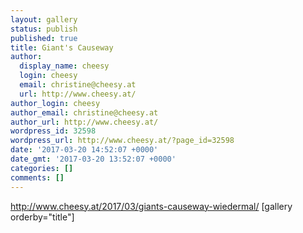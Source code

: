 ```yaml
---
layout: gallery
status: publish
published: true
title: Giant's Causeway
author:
  display_name: cheesy
  login: cheesy
  email: christine@cheesy.at
  url: http://www.cheesy.at/
author_login: cheesy
author_email: christine@cheesy.at
author_url: http://www.cheesy.at/
wordpress_id: 32598
wordpress_url: http://www.cheesy.at/?page_id=32598
date: '2017-03-20 14:52:07 +0000'
date_gmt: '2017-03-20 13:52:07 +0000'
categories: []
comments: []
---
```

http://www.cheesy.at/2017/03/giants-causeway-wiedermal/
[gallery orderby="title"]
